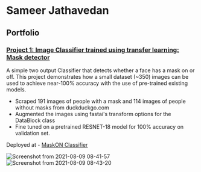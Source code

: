 # Sameer Jathavedan
## Portfolio

### [Project 1: Image Classifier trained using transfer learning: Mask detector](https://github.com/sameerjvn-dl/maskON)
A simple two output Classifier that detects whether a face has a mask on or off. This project demonstrates how a small dataset (~350) images can be used to achieve near-100% accuracy with the use of pre-trained existing models.

- Scraped 191 images of people with a mask and 114 images of people without masks from duckduckgo.com
- Augmented the images using fastai's transform options for the DataBlock class
- Fine tuned on a pretrained RESNET-18 model for 100% accuracy on validation set.

 Deployed at - [MaskON Classifier](https://mask-on-clf.herokuapp.com/)
 
![Screenshot from 2021-08-09 08-41-57](https://user-images.githubusercontent.com/73538259/128656854-b0b481f7-c8c7-4835-be93-ac3bf6cabe80.png)
![Screenshot from 2021-08-09 08-43-20](https://user-images.githubusercontent.com/73538259/128656858-7e0e0202-6339-44ab-bdd0-e3c0c2116a9c.png)
